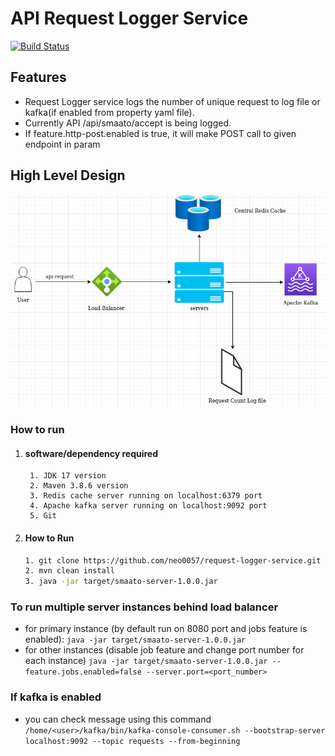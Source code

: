 # API Request Logger Service
[![Build Status](https://travis-ci.org/joemccann/dillinger.svg?branch=master)](https://github.com/neo0057/request-logger-service)

## Features

- Request Logger service logs the number of unique request to log file or kafka(if enabled from property yaml file).
- Currently API /api/smaato/accept is being logged.
- If feature.http-post.enabled is true, it will make POST call to given endpoint in param

## High Level Design

<img src=high-level-design.png/>

### How to run
1. #### software/dependency required
        1. JDK 17 version
        2. Maven 3.8.6 version
        3. Redis cache server running on localhost:6379 port
        4. Apache kafka server running on localhost:9092 port
        5. Git
2. #### How to Run
    ```sh
    1. git clone https://github.com/neo0057/request-logger-service.git
    2. mvn clean install
    3. java -jar target/smaato-server-1.0.0.jar
    ```

### To run multiple server instances behind load balancer
- for primary instance (by default run on 8080 port and jobs feature is enabled): ```java -jar target/smaato-server-1.0.0.jar```
- for other instances (disable job feature and change port number for each instance)
        ```
        java -jar target/smaato-server-1.0.0.jar --feature.jobs.enabled=false --server.port=<port_number>
        ```
### If kafka is enabled
- you can check message using this command ```/home/<user>/kafka/bin/kafka-console-consumer.sh --bootstrap-server localhost:9092 --topic requests --from-beginning```
```